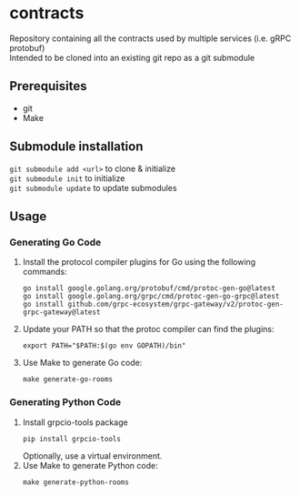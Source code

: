 # contracts

Repository containing all the contracts used by multiple services (i.e. gRPC protobuf)  
Intended to be cloned into an existing git repo as a git submodule

## Prerequisites
* git
* Make

## Submodule installation
`git submodule add <url>` to clone & initialize  
`git submodule init` to initialize  
`git submodule update` to update submodules  

## Usage
### Generating Go Code
1. Install the protocol compiler plugins for Go using the following commands:  
    ```shell
    go install google.golang.org/protobuf/cmd/protoc-gen-go@latest
    go install google.golang.org/grpc/cmd/protoc-gen-go-grpc@latest
    go install github.com/grpc-ecosystem/grpc-gateway/v2/protoc-gen-grpc-gateway@latest
    ```
2. Update your PATH so that the protoc compiler can find the plugins:
    ```shell
    export PATH="$PATH:$(go env GOPATH)/bin"
    ```
3. Use Make to generate Go code:
    ```shell
   make generate-go-rooms
    ```

### Generating Python Code
1. Install grpcio-tools package
   ```shell
   pip install grpcio-tools
   ```
   Optionally, use a virtual environment.
2. Use Make to generate Python code:
   ```shell
   make generate-python-rooms
   ```
